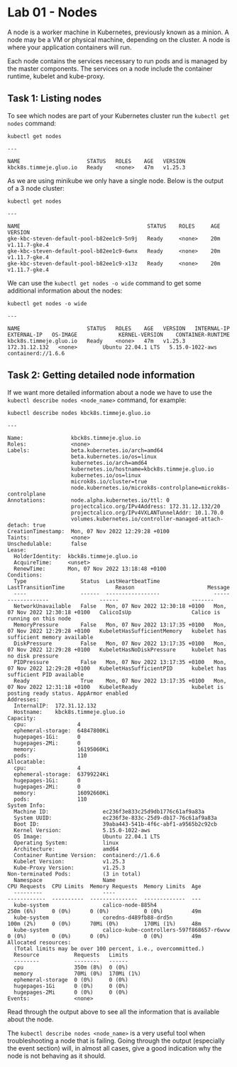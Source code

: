 # Lab 01 - Nodes

A node is a worker machine in Kubernetes, previously known as a minion. A node
may be a VM or physical machine, depending on the cluster.  A node is where your 
application containers will run.

Each node contains the services necessary to run pods and is managed by the 
master components. The services on a node include the container runtime, kubelet 
and kube-proxy.

## Task 1: Listing nodes

To see which nodes are part of your Kubernetes cluster run the
`kubectl get nodes` command:

```
kubectl get nodes

---

NAME                     STATUS   ROLES    AGE   VERSION
kbck8s.timmeje.gluo.io   Ready    <none>   47m   v1.25.3
```

As we are using minikube we only have a single node.  Below is the output of a
3 node cluster:

```
kubectl get nodes

---

NAME                                        STATUS    ROLES     AGE       VERSION
gke-kbc-steven-default-pool-b82ee1c9-5n9j   Ready     <none>    20m       v1.11.7-gke.4
gke-kbc-steven-default-pool-b82ee1c9-6wnx   Ready     <none>    20m       v1.11.7-gke.4
gke-kbc-steven-default-pool-b82ee1c9-x13z   Ready     <none>    20m       v1.11.7-gke.4
```

We can use the `kubectl get nodes -o wide` command to get some additional
information about the nodes:

```
kubectl get nodes -o wide

---

NAME                     STATUS   ROLES    AGE   VERSION   INTERNAL-IP     EXTERNAL-IP   OS-IMAGE             KERNEL-VERSION    CONTAINER-RUNTIME
kbck8s.timmeje.gluo.io   Ready    <none>   47m   v1.25.3   172.31.12.132   <none>        Ubuntu 22.04.1 LTS   5.15.0-1022-aws   containerd://1.6.6
```

## Task 2: Getting detailed node information

If we want more detailed information about a node we have to use the
`kubectl describe nodes <node_name>` command, for example:

```
kubectl describe nodes kbck8s.timmeje.gluo.io

---

Name:               kbck8s.timmeje.gluo.io
Roles:              <none>
Labels:             beta.kubernetes.io/arch=amd64
                    beta.kubernetes.io/os=linux
                    kubernetes.io/arch=amd64
                    kubernetes.io/hostname=kbck8s.timmeje.gluo.io
                    kubernetes.io/os=linux
                    microk8s.io/cluster=true
                    node.kubernetes.io/microk8s-controlplane=microk8s-controlplane
Annotations:        node.alpha.kubernetes.io/ttl: 0
                    projectcalico.org/IPv4Address: 172.31.12.132/20
                    projectcalico.org/IPv4VXLANTunnelAddr: 10.1.70.0
                    volumes.kubernetes.io/controller-managed-attach-detach: true
CreationTimestamp:  Mon, 07 Nov 2022 12:29:28 +0100
Taints:             <none>
Unschedulable:      false
Lease:
  HolderIdentity:  kbck8s.timmeje.gluo.io
  AcquireTime:     <unset>
  RenewTime:       Mon, 07 Nov 2022 13:18:48 +0100
Conditions:
  Type                 Status  LastHeartbeatTime                 LastTransitionTime                Reason                       Message
  ----                 ------  -----------------                 ------------------                ------                       -------
  NetworkUnavailable   False   Mon, 07 Nov 2022 12:30:18 +0100   Mon, 07 Nov 2022 12:30:18 +0100   CalicoIsUp                   Calico is running on this node
  MemoryPressure       False   Mon, 07 Nov 2022 13:17:35 +0100   Mon, 07 Nov 2022 12:29:28 +0100   KubeletHasSufficientMemory   kubelet has sufficient memory available
  DiskPressure         False   Mon, 07 Nov 2022 13:17:35 +0100   Mon, 07 Nov 2022 12:29:28 +0100   KubeletHasNoDiskPressure     kubelet has no disk pressure
  PIDPressure          False   Mon, 07 Nov 2022 13:17:35 +0100   Mon, 07 Nov 2022 12:29:28 +0100   KubeletHasSufficientPID      kubelet has sufficient PID available
  Ready                True    Mon, 07 Nov 2022 13:17:35 +0100   Mon, 07 Nov 2022 12:31:18 +0100   KubeletReady                 kubelet is posting ready status. AppArmor enabled
Addresses:
  InternalIP:  172.31.12.132
  Hostname:    kbck8s.timmeje.gluo.io
Capacity:
  cpu:                4
  ephemeral-storage:  64847800Ki
  hugepages-1Gi:      0
  hugepages-2Mi:      0
  memory:             16195060Ki
  pods:               110
Allocatable:
  cpu:                4
  ephemeral-storage:  63799224Ki
  hugepages-1Gi:      0
  hugepages-2Mi:      0
  memory:             16092660Ki
  pods:               110
System Info:
  Machine ID:                 ec236f3e833c25d9db1776c61af9a83a
  System UUID:                ec236f3e-833c-25d9-db17-76c61af9a83a
  Boot ID:                    39aba443-541b-4f6c-abf1-a9565b2c92cb
  Kernel Version:             5.15.0-1022-aws
  OS Image:                   Ubuntu 22.04.1 LTS
  Operating System:           linux
  Architecture:               amd64
  Container Runtime Version:  containerd://1.6.6
  Kubelet Version:            v1.25.3
  Kube-Proxy Version:         v1.25.3
Non-terminated Pods:          (3 in total)
  Namespace                   Name                                        CPU Requests  CPU Limits  Memory Requests  Memory Limits  Age
  ---------                   ----                                        ------------  ----------  ---------------  -------------  ---
  kube-system                 calico-node-885h4                           250m (6%)     0 (0%)      0 (0%)           0 (0%)         49m
  kube-system                 coredns-d489fb88-drd5n                      100m (2%)     0 (0%)      70Mi (0%)        170Mi (1%)     48m
  kube-system                 calico-kube-controllers-597f868657-r6wvw    0 (0%)        0 (0%)      0 (0%)           0 (0%)         49m
Allocated resources:
  (Total limits may be over 100 percent, i.e., overcommitted.)
  Resource           Requests   Limits
  --------           --------   ------
  cpu                350m (8%)  0 (0%)
  memory             70Mi (0%)  170Mi (1%)
  ephemeral-storage  0 (0%)     0 (0%)
  hugepages-1Gi      0 (0%)     0 (0%)
  hugepages-2Mi      0 (0%)     0 (0%)
Events:              <none>
```

Read through the output above to see all the information that is available about
the node.

The `kubectl describe nodes <node_name>` is a very useful tool when
troubleshooting a node that is failing.  Going through the output (especially 
the event section) will, in almost all cases, give a  good indication why the 
node is not behaving as it should.